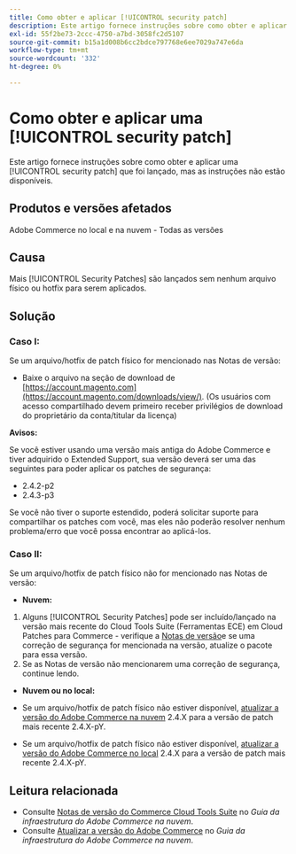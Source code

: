 ```yaml
---
title: Como obter e aplicar [!UICONTROL security patch]
description: Este artigo fornece instruções sobre como obter e aplicar uma [!UICONTROL security patch] que foi lançado, mas as instruções não estão disponíveis.
exl-id: 55f2be73-2ccc-4750-a7bd-3058fc2d5107
source-git-commit: b15a1d008b6cc2bdce797768e6ee7029a747e6da
workflow-type: tm+mt
source-wordcount: '332'
ht-degree: 0%

---
```


# Como obter e aplicar uma [!UICONTROL security patch]

Este artigo fornece instruções sobre como obter e aplicar uma [!UICONTROL security patch] que foi lançado, mas as instruções não estão disponíveis.

## Produtos e versões afetados

Adobe Commerce no local e na nuvem - Todas as versões

## Causa

Mais [!UICONTROL Security Patches] são lançados sem nenhum arquivo físico ou hotfix para serem aplicados.

## Solução


### Caso I:

Se um arquivo/hotfix de patch físico for mencionado nas Notas de versão:

* Baixe o arquivo na seção de download de [https://account.magento.com](https://account.magento.com/downloads/view/). (Os usuários com acesso compartilhado devem primeiro receber privilégios de download do proprietário da conta/titular da licença)

**Avisos:**

Se você estiver usando uma versão mais antiga do Adobe Commerce e tiver adquirido o Extended Support, sua versão deverá ser uma das seguintes para poder aplicar os patches de segurança:

* 2.4.2-p2
* 2.4.3-p3

Se você não tiver o suporte estendido, poderá solicitar suporte para compartilhar os patches com você, mas eles não poderão resolver nenhum problema/erro que você possa encontrar ao aplicá-los.

### Caso II:

Se um arquivo/hotfix de patch físico não for mencionado nas Notas de versão:

* **Nuvem:**

1. Alguns [!UICONTROL Security Patches] pode ser incluído/lançado na versão mais recente do Cloud Tools Suite (Ferramentas ECE) em Cloud Patches para Commerce - verifique a [Notas de versão](https://experienceleague.adobe.com/en/docs/commerce-cloud-service/user-guide/release-notes/cloud-tools-suite)e se uma correção de segurança for mencionada na versão, atualize o pacote para essa versão.
1. Se as Notas de versão não mencionarem uma correção de segurança, continue lendo.

* **Nuvem ou no local:**

* Se um arquivo/hotfix de patch físico não estiver disponível, [atualizar a versão do Adobe Commerce na nuvem](https://experienceleague.adobe.com/en/docs/commerce-cloud-service/user-guide/develop/upgrade/commerce-version) 2.4.X para a versão de patch mais recente 2.4.X-pY.
* Se um arquivo/hotfix de patch físico não estiver disponível, [atualizar a versão do Adobe Commerce no local](https://experienceleague.adobe.com/en/docs/commerce-operations/upgrade-guide/implementation/perform-upgrade) 2.4.X para a versão de patch mais recente 2.4.X-pY.

## Leitura relacionada

* Consulte [Notas de versão do Commerce Cloud Tools Suite](https://experienceleague.adobe.com/en/docs/commerce-cloud-service/user-guide/release-notes/cloud-tools-suite) no *Guia da infraestrutura do Adobe Commerce na nuvem*.
* Consulte [Atualizar a versão do Adobe Commerce](https://experienceleague.adobe.com/en/docs/commerce-cloud-service/user-guide/develop/upgrade/commerce-version) no *Guia da infraestrutura do Adobe Commerce na nuvem*.
